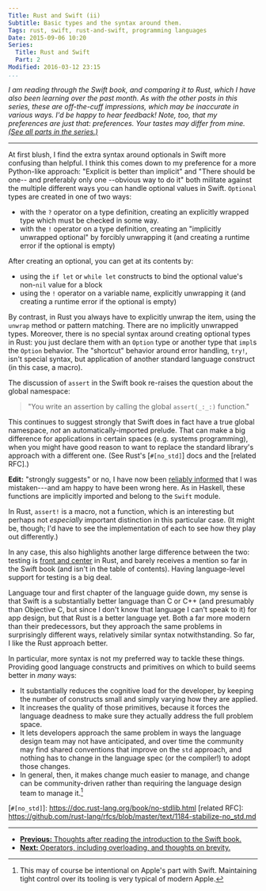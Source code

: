 ```yaml
---
Title: Rust and Swift (ii)
Subtitle: Basic types and the syntax around them.
Tags: rust, swift, rust-and-swift, programming languages
Date: 2015-09-06 10:20
Series:
  Title: Rust and Swift
  Part: 2
Modified: 2016-03-12 23:15
...
```


<i class="editorial">I am reading through the Swift book, and comparing it to Rust, which I have also been learning over the past month. As with the other posts in this series, these are off-the-cuff impressions, which may be inaccurate in various ways. I'd be happy to hear feedback! Note, too, that my preferences are just that: preferences. Your tastes may differ from mine. [(See all parts in the series.)][series]</i>

[series]: /rust-and-swift.html

---

At first blush, I find the extra syntax around optionals in Swift more confusing than helpful. I think this comes down to my preference for a more Python-like approach: "Explicit is better than implicit" and "There should be one-- and preferably only one --obvious way to do it" both militate against the multiple different ways you can handle optional values in Swift. `Optional` types are created in one of two ways:

- with the `?` operator on a type definition, creating an explicitly wrapped type which must be checked in some way.
- with the `!` operator on a type definition, creating an "implicitly unwrapped optional" by forcibly unwrapping it (and creating a runtime error if the optional is empty)

After creating an optional, you can get at its contents by:

- using the `if let` or `while let` constructs to bind the optional value's non-`nil` value for a block
- using the `!` operator on a variable name, explicitly unwrapping it (and creating a runtime error if the optional is empty)

By contrast, in Rust you always have to explicitly unwrap the item, using the `unwrap` method or pattern matching. There are no implicitly unwrapped types. Moreover, there is no special syntax around creating optional types in Rust: you just declare them with an `Option` type or another type that `impl`s the `Option` behavior. The "shortcut" behavior around error handling, `try!`, isn't special syntax, but application of another standard language construct (in this case, a macro).

The discussion of `assert` in the Swift book re-raises the question about the global namespace:

> "You write an assertion by calling the global `assert(_:_:)` function."

This continues to suggest strongly that Swift does in fact have a true global namespace, *not* an automatically-imported prelude. That can make a big difference for applications in certain spaces (e.g. systems programming), when you might have good reason to want to replace the standard library's approach with a different one. (See Rust's [`#[no_std]`] docs and the [related RFC].)

**Edit:** "strongly suggests" or no, I have now been [reliably informed] that I was mistaken---and am happy to have been wrong here. As in Haskell, these functions are implicitly imported and belong to the `Swift` module.

[reliably informed]: https://twitter.com/jckarter/status/708765262309228544 "Tweet by one of the Swift developers"

In Rust, `assert!` is a macro, not a function, which is an interesting but perhaps not *especially* important distinction in this particular case. (It might be, though; I'd have to see the implementation of each to see how they play out differently.)

In any case, this also highlights another large difference between the two: testing is [front and center][rust-tests] in Rust, and barely receives a mention so far in the Swift book (and isn't in the table of contents). Having language-level support for testing is a big deal.

Language tour and first chapter of the language guide down, my sense is that Swift is a substantially better language than C or C++ (and presumably than Objective C, but since I don't know that language I can't speak to it) for app design, but that Rust is a better language yet. Both a far more modern than their predecessors, but they approach the same problems in surprisingly different ways, relatively similar syntax notwithstanding. So far, I like the Rust approach better.

In particular, more syntax is not my preferred way to tackle these things.
Providing good language constructs and primitives on which to build seems better in *many* ways:

- It substantially reduces the cognitive load for the developer, by keeping the number of constructs small and simply varying how they are applied.
- It increases the quality of those primitives, because it forces the language deadness to make sure they actually address the full problem space.
- It lets developers approach the same problem in ways the language design team may not have anticipated, and over time the community may find shared conventions that improve on the `std` approach, and nothing has to change in the language spec (or the compiler!) to adopt those changes.
- In general, then, it makes change much easier to manage, and change can be community-driven rather than requiring the language design team to manage it.[^1]

[rust-tests]: https://doc.rust-lang.org/stable/book/testing.html
[`#[no_std]`]: https://doc.rust-lang.org/book/no-stdlib.html
[related RFC]: https://github.com/rust-lang/rfcs/blob/master/text/1184-stabilize-no_std.md


---


- [**Previous:** Thoughts after reading the introduction to the Swift book.][1]
- [**Next:** Operators, including overloading, and thoughts on brevity.][3]


[1]: http://www.chriskrycho.com/2015/rust-and-swift-i.html
[3]: http://www.chriskrycho.com/2015/rust-and-swift-iii.html



[^1]: This may of course be intentional on Apple's part with Swift. Maintaining tight control over its tooling is very typical of modern Apple.
